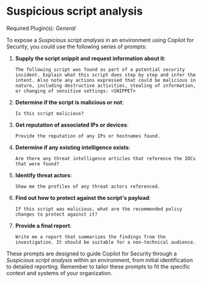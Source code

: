 # Suspicious script analysis

Required Plugin(s): *General*

To expose a *Suspicious script analysis* in an environment using Copilot for Security, you could use the following series of prompts:

1. **Supply the script snippit and request information about it**:
   ```
   The following script was found as part of a potential security incident. Explain what this script does step by step and infer the intent. Also note any actions expressed that could be malicious in nature, including destructive activities, stealing of information, or changing of sensitive settings: <SNIPPET>
   ```

2. **Determine if the script is malicious or not**:
   ```
   Is this script malicious?
   ```

3. **Get reputation of associated IPs or devices**:
   ```
   Provide the reputation of any IPs or hostnames found.
   ```

4. **Determine if any existing intelligence exists**:
   ```
   Are there any threat intelligence articles that reference the IOCs that were found?
   ```

5. **Identify threat actors**:
   ```
   Show me the profiles of any threat actors referenced.
   ```

6. **Find out how to protect against the script's payload**:
   ```
   If this script was malicious, what are the recommended policy changes to protect against it?
   ```

6. **Provide a final report**:
   ```
   Write me a report that summarizes the findings from the investigation. It should be suitable for a non-technical audience.
   ```

These prompts are designed to guide Copilot for Security through a *Suspicious script analysis* within an environment, from initial identification to detailed reporting. Remember to tailor these prompts to fit the specific context and systems of your organization.
